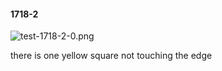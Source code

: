 #### 1718-2
![test-1718-2-0.png](https://github.com/lil-lab/nlvr/raw/master/nlvr/test/images/6/test-1718-2-0.png "test-1718-2-0.png")

there is one yellow square not touching the edge